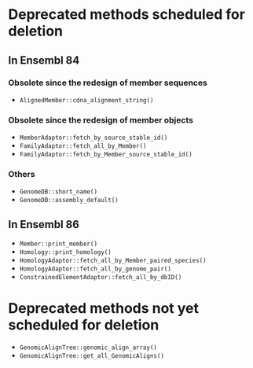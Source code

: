 # Deprecated methods scheduled for deletion

## In Ensembl 84

### Obsolete since the redesign of member sequences
* `AlignedMember::cdna_alignment_string()`

### Obsolete since the redesign of member objects
* `MemberAdaptor::fetch_by_source_stable_id()`
* `FamilyAdaptor::fetch_all_by_Member()`
* `FamilyAdaptor::fetch_by_Member_source_stable_id()`

### Others
* `GenomeDB::short_name()`
* `GenomeDB::assembly_default()`


## In Ensembl 86
* `Member::print_member()`
* `Homology::print_homology()`
* `HomologyAdaptor::fetch_all_by_Member_paired_species()`
* `HomologyAdaptor::fetch_all_by_genome_pair()`
* `ConstrainedElementAdaptor::fetch_all_by_dbID()`

# Deprecated methods not yet scheduled for deletion

* `GenomicAlignTree::genomic_align_array()`
* `GenomicAlignTree::get_all_GenomicAligns()`

